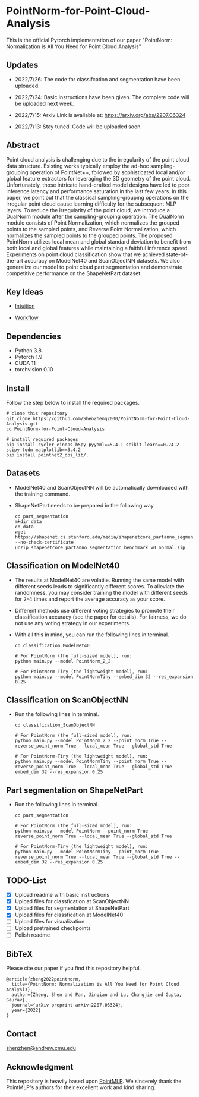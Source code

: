 # PointNorm-for-Point-Cloud-Analysis
This is the official Pytorch implementation of our paper "PointNorm: Normalization is All You Need for Point Cloud Analysis"

## Updates
- 2022/7/26: The code for classifcation and segmentation have been uploaded. 

- 2022/7/24: Basic instructions have been given. The complete code will be uploaded next week. 

- 2022/7/15: Arxiv Link is available at: https://arxiv.org/abs/2207.06324

- 2022/7/13: Stay tuned. Code will be uploaded soon.

## Abstract
Point cloud analysis is challenging due to the irregularity of the point cloud data structure. Existing works typically employ the ad-hoc sampling-grouping operation of PointNet++, followed by sophisticated local and/or global feature extractors for leveraging the 3D geometry of the point cloud. Unfortunately, those intricate hand-crafted model designs have led to poor inference latency and performance saturation in the last few years. In this paper, we point out that the classical sampling-grouping operations on the irregular point cloud cause learning difficulty for the subsequent MLP layers. To reduce the irregularity of the point cloud, we introduce a DualNorm module after the sampling-grouping operation. The DualNorm module consists of Point Normalization, which normalizes the grouped points to the sampled points, and Reverse Point Normalization, which normalizes the sampled points to the grouped points. The proposed PointNorm utilizes local mean and global standard deviation to benefit from both local and global features while maintaining a faithful inference speed. Experiments on point cloud classification show that we achieved state-of-the-art accuracy on ModelNet40 and ScanObjectNN datasets. We also generalize our model to point cloud part segmentation and demonstrate competitive performance on the ShapeNetPart dataset.

## Key Ideas
* [Intuition](https://github.com/shenzheng2000/pointnorm-for-point-cloud-analysis/blob/main/Figures/Model_Head.pdf)

* [Workflow](https://github.com/ShenZheng2000/PointNorm-for-Point-Cloud-Analysis/blob/main/Figures/Model_WorkFlow.pdf)


## Dependencies
- Python 3.8
- Pytorch 1.9
- CUDA 11
- torchvision 0.10

## Install
Follow the step below to install the required packages. 
```
# clone this repository
git clone https://github.com/ShenZheng2000/PointNorm-for-Point-Cloud-Analysis.git
cd PointNorm-for-Point-Cloud-Analysis

# install required packages
pip install cycler einops h5py pyyaml==5.4.1 scikit-learn==0.24.2 scipy tqdm matplotlib==3.4.2
pip install pointnet2_ops_lib/.
```

## Datasets
* ModelNet40 and ScanObjectNN will be automatically downloaded with the training command. 

* ShapeNetPart needs to be prepared in the following way.
  ```
  cd part_segmentation
  mkdir data
  cd data
  wget https://shapenet.cs.stanford.edu/media/shapenetcore_partanno_segmentation_benchmark_v0_normal.zip --no-check-certificate
  unzip shapenetcore_partanno_segmentation_benchmark_v0_normal.zip
  ```

## Classification on ModelNet40
* The results at ModelNet40 are volatile. Running the same model with different seeds leads to significantly different scores. To alleviate the randomness, you may consider training the model with different seeds for 2-4 times and report the average accuracy as your score. 

* Different methods use different voting strategies to promote their classification accuracy (see the paper for details). For fairness, we do not use any voting strategy in our experiments.

* With all this in mind, you can run the following lines in terminal.
  ```
  cd classification_ModelNet40

  # For PointNorm (the full-sized model), run:
  python main.py --model PointNorm_2_2

  # For PointNorm-Tiny (the lightweight model), run:
  python main.py --model PointNormTiny --embed_dim 32 --res_expansion 0.25
  ```

## Classification on ScanObjectNN

* Run the following lines in terminal.
  ```
  cd classification_ScanObjectNN

  # For PointNorm (the full-sized model), run:
  python main.py --model PointNorm_2_2 --point_norm True --reverse_point_norm True --local_mean True --global_std True

  # For PointNorm-Tiny (the lightweight model), run:
  python main.py --model PointNormTiny --point_norm True --reverse_point_norm True --local_mean True --global_std True --embed_dim 32 --res_expansion 0.25
  ```

## Part segmentation on ShapeNetPart

* Run the following lines in terminal.
  ```
  cd part_segmentation

  # For PointNorm (the full-sized model), run:
  python main.py --model PointNorm --point_norm True --reverse_point_norm True --local_mean True --global_std True

  # For PointNorm-Tiny (the lightweight model), run:
  python main.py --model PointNormTiny --point_norm True --reverse_point_norm True --local_mean True --global_std True --embed_dim 32 --res_expansion 0.25
  ```

## TODO-List
- [x] Upload readme with basic instructions
- [x] Upload files for classfication at ScanObjectNN
- [x] Upload files for segmentation at ShapeNetPart
- [x] Upload files for classfication at ModelNet40
- [ ] Upload files for visualization
- [ ] Upload pretrained checkpoints
- [ ] Polish readme

## BibTeX
Please cite our paper if you find this repository helpful.
```
@article{zheng2022pointnorm,
  title={PointNorm: Normalization is All You Need for Point Cloud Analysis},
  author={Zheng, Shen and Pan, Jinqian and Lu, Changjie and Gupta, Gaurav},
  journal={arXiv preprint arXiv:2207.06324},
  year={2022}
}
```

## Contact
shenzhen@andrew.cmu.edu

## Acknowledgment
This repository is heavily based upon [PointMLP](https://github.com/ma-xu/pointMLP-pytorch). We sincerely thank the PointMLP's authors for their excellent work and kind sharing.
